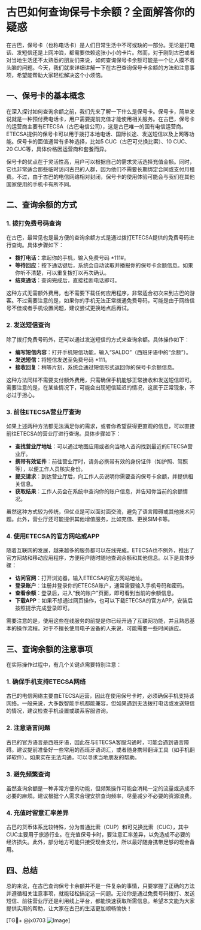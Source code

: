 # 古巴如何查询保号卡余额？全面解答你的疑惑

在古巴，保号卡（也称电话卡）是人们日常生活中不可或缺的一部分。无论是打电话、发短信还是上网冲浪，都需要依赖这张小小的卡片。然而，对于刚到古巴或者对当地生活还不太熟悉的朋友们来说，如何查询保号卡余额可能是一个让人摸不着头脑的问题。今天，我们就来详细讲解一下在古巴查询保号卡余额的方法和注意事项，希望能帮助大家轻松解决这个小烦恼。

## 一、保号卡的基本概念

在深入探讨如何查询余额之前，我们先来了解一下什么是保号卡。保号卡，简单来说就是一种预付费电话卡，用户需要提前充值才能使用相关服务。在古巴，保号卡的运营商主要有ETECSA（古巴电信公司），这是古巴唯一的国有电信运营商。ETECSA提供的保号卡可以用于拨打本地电话、国际长途、发送短信以及上网等功能。保号卡的面值通常有多种选择，比如5 CUC（古巴可兑换比索）、10 CUC、20 CUC等，具体价格因运营商和套餐而异。

保号卡的优点在于灵活性高，用户可以根据自己的需求灵活选择充值金额。同时，它也非常适合那些临时访问古巴的人群，因为他们不需要长期绑定合同或支付月租费。不过，由于古巴的电信网络相对封闭，保号卡的使用体验可能会与我们在其他国家使用的手机卡有所不同。

## 二、查询余额的方式

### 1. 拨打免费号码查询

在古巴，最常见也是最方便的查询余额方式是通过拨打ETECSA提供的免费号码进行查询。具体步骤如下：

- **拨打电话**：拿起你的手机，输入免费号码 *111#。
- **等待回应**：按下通话键后，系统会自动读取并播报你的保号卡余额信息。如果你听不清楚，可以重复拨打以再次确认。
- **结束通话**：查询完成后，直接挂断电话即可。

这种方式无需额外费用，也不需要下载任何应用程序，非常适合初次来到古巴的游客。不过需要注意的是，如果你的手机无法正常拨通免费号码，可能是由于网络信号不佳或者手机设置问题，建议尝试更换地点后再试。

### 2. 发送短信查询

除了拨打免费号码外，还可以通过发送短信的方式来查询余额。具体操作如下：

- **编写短信内容**：打开手机短信功能，输入“SALDO”（西班牙语中的“余额”）。
- **发送短信**：将短信发送至免费号码 *111。
- **接收回复**：稍等片刻，系统会通过短信形式返回你的保号卡余额信息。

这种方法同样不需要支付额外费用，只需确保手机能够正常接收和发送短信即可。需要注意的是，在某些情况下，可能会出现短信延迟的情况，这属于正常现象，不必过于担心。

### 3. 前往ETECSA营业厅查询

如果上述两种方法都无法满足你的需求，或者你希望获得更直观的信息，可以直接前往ETECSA的营业厅进行查询。具体步骤如下：

- **查找营业厅地址**：可以通过地图应用或者向当地人咨询找到最近的ETECSA营业厅。
- **携带有效证件**：前往营业厅时，请务必携带有效的身份证件（如护照、驾照等），以便工作人员核实身份。
- **提交请求**：到达营业厅后，向工作人员说明你需要查询保号卡余额，并提供相关信息。
- **获取结果**：工作人员会在系统中查询你的账户信息，并告知你当前的余额情况。

虽然这种方式较为传统，但优点是可以面对面交流，避免了语言障碍或其他技术问题。此外，营业厅还可能提供其他增值服务，比如充值、更换SIM卡等。

### 4. 使用ETECSA的官方网站或APP

随着互联网的发展，越来越多的服务都可以在线完成。ETECSA也不例外，推出了官方网站和移动应用程序，方便用户随时随地查询余额和其他信息。以下是具体步骤：

- **访问官网**：打开浏览器，输入ETECSA的官方网站地址。
- **登录账户**：注册并登录你的ETECSA账户，通常需要输入手机号码和密码。
- **查看余额**：登录后，进入“我的账户”页面，即可看到当前的余额信息。
- **下载APP**：如果不想通过网页操作，也可以下载ETECSA的官方APP，安装后按照提示完成登录即可。

需要注意的是，使用这些在线服务的前提是你已经开通了互联网功能，并且熟悉基本的操作流程。对于不擅长使用电子设备的人来说，可能需要一些时间适应。

## 三、查询余额的注意事项

在实际操作过程中，有几个关键点需要特别注意：

### 1. 确保手机支持ETECSA网络

古巴的电信网络主要由ETECSA运营，因此在使用保号卡时，必须确保手机支持该网络。一般来说，大多数智能手机都能兼容，但如果遇到无法拨打电话或发送短信的情况，建议检查手机设置或联系客服咨询。

### 2. 注意语言问题

古巴的官方语言是西班牙语，因此在与ETECSA客服沟通时，可能会遇到语言障碍。建议提前准备好一些常用的西班牙语词汇，或者随身携带翻译工具（如手机翻译软件）。如果实在无法沟通，可以寻求当地朋友的帮助。

### 3. 避免频繁查询

虽然查询余额是一种非常方便的功能，但频繁操作可能会消耗一定的流量或造成不必要的麻烦。建议根据个人需求合理安排查询频率，尽量减少不必要的资源浪费。

### 4. 充值时留意汇率差异

古巴的货币体系比较特殊，分为普通比索（CUP）和可兑换比索（CUC），其中CUC主要用于旅游行业。在充值保号卡时，要注意汇率差异，以免造成不必要的经济损失。此外，部分地方可能只接受现金支付，所以最好随身携带足够的现金备用。

## 四、总结

总的来说，在古巴查询保号卡余额并不是一件复杂的事情，只要掌握了正确的方法并遵循相关注意事项，就能轻松搞定这一问题。无论你是通过免费号码拨打、发送短信、前往营业厅还是利用线上平台，都能快速获取所需信息。希望本文能为大家提供实用的帮助，让大家在古巴的生活更加顺畅愉快！

[TG💪+ @jx0703 ![Image](https://github.com/user-attachments/assets/dbca1d08-cadb-493c-b0ec-ad6f7a83f270)]